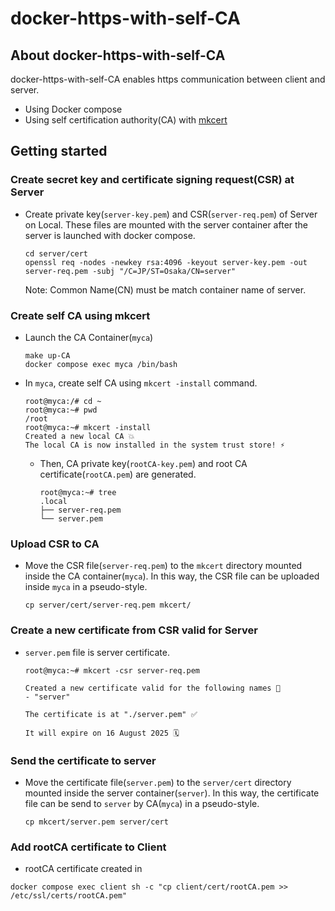 # docker-https-with-self-CA

## About docker-https-with-self-CA

docker-https-with-self-CA enables https communication between client and server.

- Using Docker compose
- Using self certification authority(CA) with [mkcert](https://github.com/FiloSottile/mkcert)

## Getting started

### Create secret key and certificate signing request(CSR) at Server

- Create private key(`server-key.pem`) and CSR(`server-req.pem`) of Server on Local. These files are mounted with the server container after the server is launched with docker compose.

    ``` shell
    cd server/cert
    openssl req -nodes -newkey rsa:4096 -keyout server-key.pem -out server-req.pem -subj "/C=JP/ST=Osaka/CN=server"
    ```

    Note: Common Name(CN) must be match container name of server.

### Create self CA using mkcert

- Launch the CA Container(`myca`)

    ``` shell
    make up-CA
    docker compose exec myca /bin/bash
    ```

- In `myca`, create self CA using `mkcert -install` command.

    ``` shell
    root@myca:/# cd ~
    root@myca:~# pwd
    /root
    root@myca:~# mkcert -install
    Created a new local CA 💥
    The local CA is now installed in the system trust store! ⚡️
    ```

  - Then, CA private key(`rootCA-key.pem`) and root CA certificate(`rootCA.pem`) are generated.

    ``` shell
    root@myca:~# tree
    .local
    ├── server-req.pem
    └── server.pem
    ```

### Upload CSR to CA

- Move the CSR file(`server-req.pem`) to the `mkcert` directory mounted inside the CA container(`myca`). In this way, the CSR file can be uploaded inside `myca` in a pseudo-style.

    ``` shell
    cp server/cert/server-req.pem mkcert/
    ```

### Create a new certificate from CSR valid for Server

- `server.pem` file is server certificate.

    ``` shell
    root@myca:~# mkcert -csr server-req.pem

    Created a new certificate valid for the following names 📜
    - "server"

    The certificate is at "./server.pem" ✅

    It will expire on 16 August 2025 🗓
    ```

### Send the certificate to server

- Move the certificate file(`server.pem`) to the `server/cert` directory mounted inside the server container(`server`). In this way, the certificate file can be send to `server` by CA(`myca`) in a pseudo-style.

    ``` shell
    cp mkcert/server.pem server/cert
    ```

### Add rootCA certificate to Client

- rootCA certificate created in

``` shell
docker compose exec client sh -c "cp client/cert/rootCA.pem >> /etc/ssl/certs/rootCA.pem"
```
